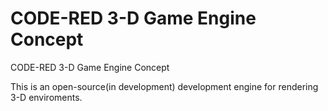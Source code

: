 # CODE-RED 3-D Game Engine Concept
CODE-RED 3-D Game Engine Concept

This is an open-source(in development) development engine for rendering 3-D enviroments.
